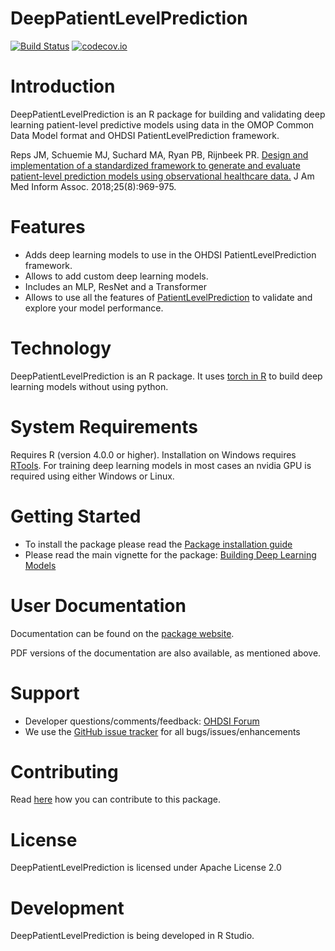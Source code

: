 DeepPatientLevelPrediction
======================

[![Build Status](https://github.com/OHDSI/DeepPatientLevelPrediction/workflows/R-CMD-check/badge.svg)](https://github.com/OHDSI/DeepPatientLevelPrediction/actions?query=workflow%3AR-CMD-check?branch=main)
[![codecov.io](https://codecov.io/github/OHDSI/DeepPatientLevelPrediction/coverage.svg?branch=main)](https://codecov.io/github/OHDSI/DeepPatientLevelPrediction?branch=main)


Introduction
============

DeepPatientLevelPrediction is an R package for building and validating deep learning patient-level predictive models using data in the OMOP Common Data Model format and OHDSI PatientLevelPrediction framework.  

Reps JM, Schuemie MJ, Suchard MA, Ryan PB, Rijnbeek PR. [Design and implementation of a standardized framework to generate and evaluate patient-level prediction models using observational healthcare data.](https://academic.oup.com/jamia/article/25/8/969/4989437) J Am Med Inform Assoc. 2018;25(8):969-975.


Features
========
- Adds deep learning models to use in the OHDSI PatientLevelPrediction framework.
- Allows to add custom deep learning models.
- Includes an MLP, ResNet and a Transformer
- Allows to use all the features of [PatientLevelPrediction](https://github.com/OHDSI/PatientLevelPrediction/) to validate and explore your model performance.


Technology
==========
DeepPatientLevelPrediction is an R package. It uses [torch in R](https://torch.mlverse.org/) to build deep learning models without using python.

System Requirements
===================
Requires R (version 4.0.0 or higher). Installation on Windows requires [RTools](http://cran.r-project.org/bin/windows/Rtools/). For training deep learning models in most cases an nvidia GPU is required using either Windows or Linux.


Getting Started
===============

- To install the package please read the [Package installation guide](https://ohdsi.github.io/DeepPatientLevelPrediction/articles/Installing.html)
- Please read the main vignette for the package:
[Building Deep Learning Models](https://ohdsi.github.io/DeepPatientLevelPrediction/articles/BuildingDeepModels.html)

User Documentation
==================
Documentation can be found on the [package website](https://ohdsi.github.io/DeepPatientLevelPrediction).

PDF versions of the documentation are also available, as mentioned above.

Support
=======
* Developer questions/comments/feedback: <a href="http://forums.ohdsi.org/c/developers">OHDSI Forum</a>
* We use the <a href="https://github.com/OHDSI/DeepPatientLevelPrediction/issues">GitHub issue tracker</a> for all bugs/issues/enhancements

Contributing
============
Read [here](https://ohdsi.github.io/Hades/contribute.html) how you can contribute to this package. 
 
License
=======
DeepPatientLevelPrediction is licensed under Apache License 2.0

Development
===========
DeepPatientLevelPrediction is being developed in R Studio.

